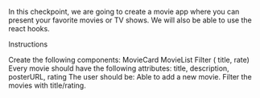 
In this checkpoint, we are going to create a movie app where you can present your favorite movies or TV shows. We will also be able to use the react hooks.


Instructions

Create the following components:
MovieCard
MovieList
Filter ( title, rate)
Every movie should have the following attributes: title, description, posterURL, rating
The user should be:
Able to add a new movie.
Filter the movies with title/rating.